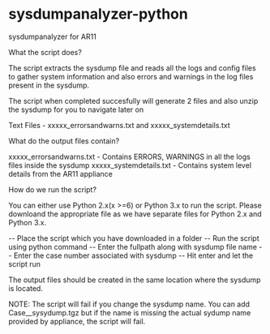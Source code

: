 # sysdumpanalyzer-python
sysdumpanalyzer for AR11

What the script does?

The script extracts the sysdump file and reads all the logs and config files to gather system information and
also errors and warnings in the log files present in the sysdump.

The script when completed succesfully will generate 2 files and also unzip the sysdump for you to navigate later on

Text Files - xxxxx_errorsandwarns.txt and xxxxx_systemdetails.txt

What do the output files contain?

xxxxx_errorsandwarns.txt - Contains ERRORS, WARNINGS in all the logs files inside the sysdump
xxxxx_systemdetails.txt  - Contains system level details from the AR11 appliance

How do we run the script?

You can either use Python 2.x(x >=6) or Python 3.x to run the script. Please downloand the appropriate file as we have
separate files for Python 2.x and Python 3.x.

-- Place the script which you have downloaded in a folder
-- Run the script using python command
-- Enter the fullpath along with sysdump file name
-- Enter the case number associated with sysdump
-- Hit enter and let the script run

The output files should be created in the same location where the sysdump is located.

NOTE: The script will fail if you change the sysdump name. You can add Case_<casenumber>_sysydump<xxxxxx>.tgz but if the name is missing the actual sydump name provided by appliance, the script will fail.

 


